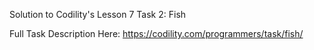 Solution to Codility's Lesson 7 Task 2: Fish

Full Task Description Here: https://codility.com/programmers/task/fish/
